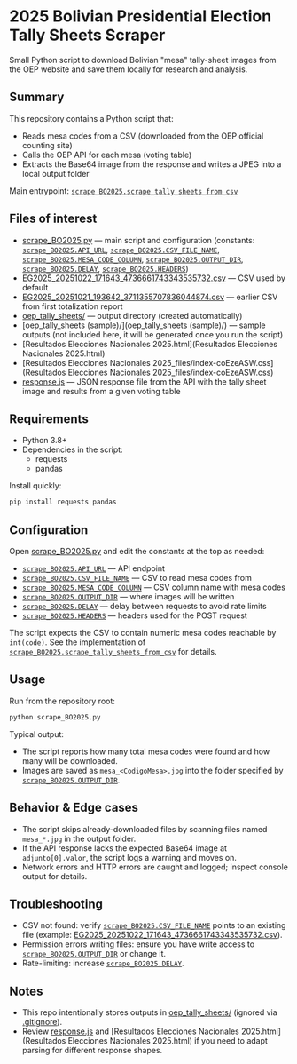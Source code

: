 # 2025 Bolivian Presidential Election Tally Sheets Scraper

Small Python script to download Bolivian "mesa" tally-sheet images from the OEP website and save them locally for research and analysis.

## Summary

This repository contains a Python script that:
- Reads mesa codes from a CSV (downloaded from the OEP official counting site)
- Calls the OEP API for each mesa (voting table)
- Extracts the Base64 image from the response and writes a JPEG into a local output folder

Main entrypoint: [`scrape_BO2025.scrape_tally_sheets_from_csv`](scrape_BO2025.py)

## Files of interest

- [scrape_BO2025.py](scrape_BO2025.py) — main script and configuration (constants: [`scrape_BO2025.API_URL`](scrape_BO2025.py), [`scrape_BO2025.CSV_FILE_NAME`](scrape_BO2025.py), [`scrape_BO2025.MESA_CODE_COLUMN`](scrape_BO2025.py), [`scrape_BO2025.OUTPUT_DIR`](scrape_BO2025.py), [`scrape_BO2025.DELAY`](scrape_BO2025.py), [`scrape_BO2025.HEADERS`](scrape_BO2025.py))
- [EG2025_20251022_171643_4736661743343535732.csv](EG2025_20251022_171643_4736661743343535732.csv) — CSV used by default
- [EG2025_20251021_193642_3711355707836044874.csv](EG2025_20251021_193642_3711355707836044874.csv) — earlier CSV from first totalization report
- [oep_tally_sheets/](oep_tally_sheets/) — output directory (created automatically)
- [oep_tally_sheets (sample)/](oep_tally_sheets (sample)/) — sample outputs (not included here, it will be generated once you run the script)
- [Resultados Elecciones Nacionales 2025.html](Resultados Elecciones Nacionales 2025.html)
- [Resultados Elecciones Nacionales 2025_files/index-coEzeASW.css](Resultados Elecciones Nacionales 2025_files/index-coEzeASW.css)
- [response.js](response.js) — JSON response file from the API with the tally sheet image and results from a given voting table

## Requirements

- Python 3.8+
- Dependencies in the script:
  - requests
  - pandas

Install quickly:
```bash
pip install requests pandas
```

## Configuration

Open [scrape_BO2025.py](scrape_BO2025.py) and edit the constants at the top as needed:
- [`scrape_BO2025.API_URL`](scrape_BO2025.py) — API endpoint
- [`scrape_BO2025.CSV_FILE_NAME`](scrape_BO2025.py) — CSV to read mesa codes from
- [`scrape_BO2025.MESA_CODE_COLUMN`](scrape_BO2025.py) — CSV column name with mesa codes
- [`scrape_BO2025.OUTPUT_DIR`](scrape_BO2025.py) — where images will be written
- [`scrape_BO2025.DELAY`](scrape_BO2025.py) — delay between requests to avoid rate limits
- [`scrape_BO2025.HEADERS`](scrape_BO2025.py) — headers used for the POST request

The script expects the CSV to contain numeric mesa codes reachable by `int(code)`. See the implementation of [`scrape_BO2025.scrape_tally_sheets_from_csv`](scrape_BO2025.py) for details.

## Usage

Run from the repository root:

```bash
python scrape_BO2025.py
```

Typical output:
- The script reports how many total mesa codes were found and how many will be downloaded.
- Images are saved as `mesa_<CodigoMesa>.jpg` into the folder specified by [`scrape_BO2025.OUTPUT_DIR`](scrape_BO2025.py).

## Behavior & Edge cases

- The script skips already-downloaded files by scanning files named `mesa_*.jpg` in the output folder.
- If the API response lacks the expected Base64 image at `adjunto[0].valor`, the script logs a warning and moves on.
- Network errors and HTTP errors are caught and logged; inspect console output for details.

## Troubleshooting

- CSV not found: verify [`scrape_BO2025.CSV_FILE_NAME`](scrape_BO2025.py) points to an existing file (example: [EG2025_20251022_171643_4736661743343535732.csv](EG2025_20251022_171643_4736661743343535732.csv)).
- Permission errors writing files: ensure you have write access to [`scrape_BO2025.OUTPUT_DIR`](scrape_BO2025.py) or change it.
- Rate-limiting: increase [`scrape_BO2025.DELAY`](scrape_BO2025.py).

## Notes

- This repo intentionally stores outputs in [oep_tally_sheets/](oep_tally_sheets/) (ignored via [.gitignore](.gitignore)).
- Review [response.js](response.js) and [Resultados Elecciones Nacionales 2025.html](Resultados Elecciones Nacionales 2025.html) if you need to adapt parsing for different response shapes.